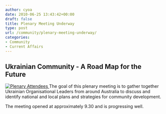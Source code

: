 ```yaml
---
author: cyoa
date: 2010-06-25 13:43:42+00:00
draft: false
title: Plenary Meeting Underway
type: post
url: /community/plenary-meeting-underway/
categories:
- Community
- Current Affairs
---
```


## Ukrainian Community - A Road Map for the Future


[![Plenary Attendees](http://www.ozeukes.com/wp-content/uploads/2010/06/plenary-attendees-300x199.jpg)
](http://www.ozeukes.com/wp-content/uploads/2010/06/plenary-attendees.jpg)The goal of this plenary meeting is to gather together Ukrainian Organisational Leaders from around Australia to discuss and identify national and local plans and strategies for community development.

The meeting opened at approximately 9.30 and is progressing well.
